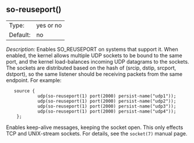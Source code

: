 ---
---
<!-- DISCLAIMER: This file is based on the syslog-ng Open Source Edition documentation https://github.com/balabit/syslog-ng-ose-guides/commit/2f4a52ee61d1ea9ad27cb4f3168b95408fddfdf2 and is used under the terms of The syslog-ng Open Source Edition Documentation License. The file has been modified by Axoflow. -->

## so-reuseport()

|          |           |
| -------- | --------- |
| Type:    | yes or no |
| Default: | no        |

*Description:* Enables SO_REUSEPORT on systems that support it. When enabled, the kernel allows multiple UDP sockets to be bound to the same port, and the kernel load-balances incoming UDP datagrams to the sockets. The sockets are distributed based on the hash of (srcip, dstip, srcport, dstport), so the same listener should be receiving packets from the same endpoint. For example:

```shell
   source {
            udp(so-reuseport(1) port(2000) persist-name("udp1"));
            udp(so-reuseport(1) port(2000) persist-name("udp2"));
            udp(so-reuseport(1) port(2000) persist-name("udp3"));
            udp(so-reuseport(1) port(2000) persist-name("udp4"));
    };
```

Enables keep-alive messages, keeping the socket open. This only effects TCP and UNIX-stream sockets. For details, see the `socket(7)` manual page.

